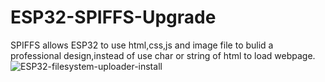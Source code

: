 # ESP32-SPIFFS-Upgrade
SPIFFS allows ESP32 to use html,css,js and image file to bulid a professional design,instead of use char or string of html to load webpage.
![ESP32-filesystem-uploader-install](https://user-images.githubusercontent.com/75357598/130632760-e7f2c9c4-6b75-4aae-8ebb-3c45cb70218a.jpg)
